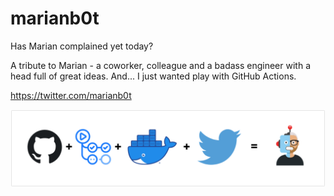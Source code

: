 # marianb0t
Has Marian complained yet today?

A tribute to Marian - a coworker, colleague and a badass engineer with a head full of great ideas.
And... I just wanted play with GitHub Actions.

https://twitter.com/marianb0t

![bar](images/bar.png?raw=true "bar")


